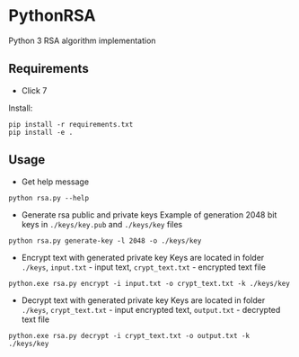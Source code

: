 # PythonRSA
Python 3 RSA algorithm implementation

## Requirements
- Click 7

Install:
```
pip install -r requirements.txt
pip install -e .
```

## Usage

- Get help message
```
python rsa.py --help
```

- Generate rsa public and private keys
Example of generation 2048 bit keys in ```./keys/key.pub``` and ```./keys/key``` files
```
python rsa.py generate-key -l 2048 -o ./keys/key
```

- Encrypt text with generated private key
Keys are located in folder ```./keys```, ```input.txt``` - input text, ```crypt_text.txt``` - encrypted text file
```
python.exe rsa.py encrypt -i input.txt -o crypt_text.txt -k ./keys/key
```

- Decrypt text with generated private key
Keys are located in folder ```./keys```, ```crypt_text.txt``` - input encrypted text, ```output.txt``` - decrypted text file
```
python.exe rsa.py decrypt -i crypt_text.txt -o output.txt -k ./keys/key
```
